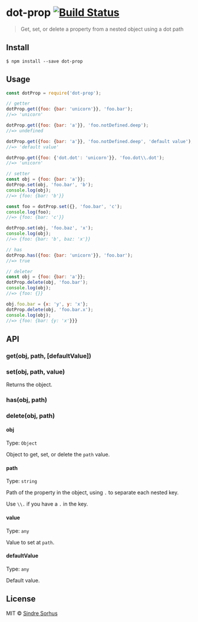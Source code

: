 # dot-prop [![Build Status](https://travis-ci.org/sindresorhus/dot-prop.svg?branch=master)](https://travis-ci.org/sindresorhus/dot-prop)

> Get, set, or delete a property from a nested object using a dot path


## Install

```
$ npm install --save dot-prop
```


## Usage

```js
const dotProp = require('dot-prop');

// getter
dotProp.get({foo: {bar: 'unicorn'}}, 'foo.bar');
//=> 'unicorn'

dotProp.get({foo: {bar: 'a'}}, 'foo.notDefined.deep');
//=> undefined

dotProp.get({foo: {bar: 'a'}}, 'foo.notDefined.deep', 'default value');
//=> 'default value'

dotProp.get({foo: {'dot.dot': 'unicorn'}}, 'foo.dot\\.dot');
//=> 'unicorn'

// setter
const obj = {foo: {bar: 'a'}};
dotProp.set(obj, 'foo.bar', 'b');
console.log(obj);
//=> {foo: {bar: 'b'}}

const foo = dotProp.set({}, 'foo.bar', 'c');
console.log(foo);
//=> {foo: {bar: 'c'}}

dotProp.set(obj, 'foo.baz', 'x');
console.log(obj);
//=> {foo: {bar: 'b', baz: 'x'}}

// has
dotProp.has({foo: {bar: 'unicorn'}}, 'foo.bar');
//=> true

// deleter
const obj = {foo: {bar: 'a'}};
dotProp.delete(obj, 'foo.bar');
console.log(obj);
//=> {foo: {}}

obj.foo.bar = {x: 'y', y: 'x'};
dotProp.delete(obj, 'foo.bar.x');
console.log(obj);
//=> {foo: {bar: {y: 'x'}}}
```


## API

### get(obj, path, [defaultValue])

### set(obj, path, value)

Returns the object.

### has(obj, path)

### delete(obj, path)

#### obj

Type: `Object`

Object to get, set, or delete the `path` value.

#### path

Type: `string`

Path of the property in the object, using `.` to separate each nested key.

Use `\\.` if you have a `.` in the key.

#### value

Type: `any`

Value to set at `path`.

#### defaultValue

Type: `any`

Default value.


## License

MIT © [Sindre Sorhus](https://sindresorhus.com)
